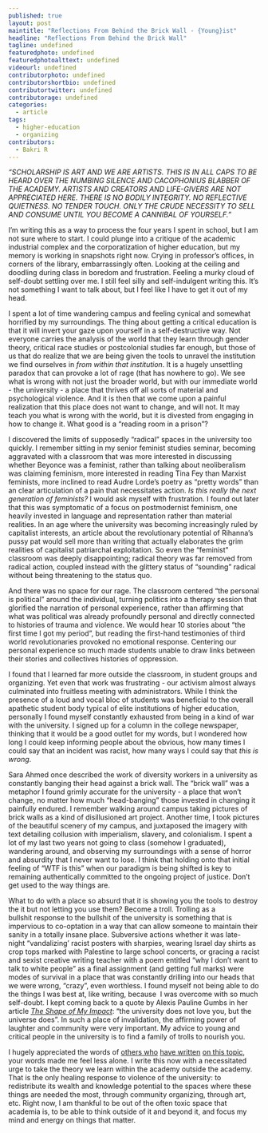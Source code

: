 ```yaml
---
published: true
layout: post
maintitle: "Reflections From Behind the Brick Wall - {Young}ist"
headline: "Reflections From Behind the Brick Wall"
tagline: undefined
featuredphoto: undefined
featuredphotoalttext: undefined
videourl: undefined
contributorphoto: undefined
contributorshortbio: undefined
contributortwitter: undefined
contributorage: undefined
categories: 
  - article
tags: 
  - higher-education
  - organizing
contributors: 
  - Bakri R
---
```


_“SCHOLARSHIP IS ART AND WE ARE ARTISTS. THIS IS IN ALL CAPS TO BE HEARD OVER THE NUMBING SILENCE AND CACOPHONIUS BLABBER OF THE ACADEMY. ARTISTS AND CREATORS AND LIFE-GIVERS ARE NOT APPRECIATED HERE. THERE IS NO BODILY INTEGRITY. NO REFLECTIVE QUIETNESS. NO TENDER TOUCH. ONLY THE CRUDE NECESSITY TO SELL AND CONSUME UNTIL YOU BECOME A CANNIBAL OF YOURSELF.”_

I’m writing this as a way to process the four years I spent in school, but I am not sure where to start. I could plunge into a critique of the academic industrial complex and the corporatization of higher education, but my memory is working in snapshots right now. Crying in professor’s offices, in corners of the library, embarrassingly often. Looking at the ceiling and doodling during class in boredom and frustration. Feeling a murky cloud of self-doubt settling over me. I still feel silly and self-indulgent writing this. It’s not something I want to talk about, but I feel like I have to get it out of my head. 

I spent a lot of time wandering campus and feeling cynical and somewhat horrified by my surroundings. The thing about getting a critical education is that it will invert your gaze upon yourself in a self-destructive way. Not everyone carries the analysis of the world that they learn through gender theory, critical race studies or postcolonial studies far enough, but those of us that do realize that we are being given the tools to unravel the institution we find ourselves in _from within that institution_. It is a hugely unsettling paradox that can provoke a lot of rage (that has nowhere to go). We see what is wrong with not just the broader world, but with our immediate world - the university - a place that thrives off all sorts of material and psychological violence. And it is then that we come upon a painful realization that this place does not want to change, and will not. It may teach you what is wrong with the world, but it is divested from engaging in how to change it. What good is a “reading room in a prison”?

I discovered the limits of supposedly “radical” spaces in the university too quickly. I remember sitting in my senior feminist studies seminar, becoming aggravated with a classroom that was more interested in discussing whether Beyonce was a feminist, rather than talking about neoliberalism was claiming feminism, more interested in reading Tina Fey than Marxist feminists, more inclined to read Audre Lorde’s poetry as “pretty words” than an clear articulation of a pain that necessitates action. _Is this really the next generation of feminists?_ I would ask myself with frustration. I found out later that this was symptomatic of a focus on postmodernist feminism, one heavily invested in language and representation rather than material realities. In an age where the university was becoming increasingly ruled by capitalist interests, an article about the revolutionary potential of Rihanna’s pussy pat would sell more than writing that actually elaborates the grim realities of capitalist patriarchal exploitation. So even the “feminist" classroom was deeply disappointing; radical theory was far removed from radical action, coupled instead with the glittery status of “sounding” radical without being threatening to the status quo.

And there was no space for our rage. The classroom centered “the personal is political” around the individual, turning politics into a therapy session that glorified the narration of personal experience, rather than affirming that what was political was already profoundly personal and directly connected to histories of trauma and violence. We would hear 10 stories about “the first time I got my period”, but reading the first-hand testimonies of third world revolutionaries provoked no emotional response. Centering our personal experience so much made students unable to draw links between their stories and collectives histories of oppression. 

I found that I learned far more outside the classroom, in student groups and organizing. Yet even that work was frustrating - our activism almost always culminated into fruitless meeting with administrators. While I think the presence of a loud and vocal bloc of students was beneficial to the overall apathetic student body typical of elite institutions of higher education, personally I found myself constantly exhausted from being in a kind of war with the university. I signed up for a column in the college newspaper, thinking that it would be a good outlet for my words, but I wondered how long I could keep informing people about the obvious, how many times I could say that an incident was racist, how many ways I could say that _this is wrong_. 

Sara Ahmed once described the work of diversity workers in a university as constantly banging their head against a brick wall. The “brick wall” was a metaphor I found grimly accurate for the university - a place that won’t change, no matter how much “head-banging” those invested in changing it painfully endured. I remember walking around campus taking pictures of brick walls as a kind of disillusioned art project. Another time, I took pictures of the beautiful scenery of my campus, and juxtaposed the imagery with text detailing collusion with imperialism, slavery, and colonialism. I spent a lot of my last two years not going to class (somehow I graduated), wandering around, and observing my surroundings with a sense of horror and absurdity that I never want to lose. I think that holding onto that initial feeling of “WTF is this” when our paradigm is being shifted is key to remaining authentically committed to the ongoing project of justice. Don’t get used to the way things are. 

What to do with a place so absurd that it is showing you the tools to destroy the it but not letting you use them? Become a troll. Trolling as a bullshit response to the bullshit of the university is something that is impervious to co-optation in a way that can allow someone to maintain their sanity in a totally insane place. Subversive actions whether it was late-night “vandalizing’ racist posters with sharpies, wearing Israel day shirts as crop tops marked with Palestine to large school concerts, or gracing a racist and sexist creative writing teacher with a poem entitled “why I don’t want to talk to white people” as a final assignment (and getting full marks) were modes of survival in a place that was constantly drilling into our heads that we were wrong, “crazy”, even worthless. I found myself not being able to do the things I was best at, like writing, because  I was overcome with so much self-doubt. I kept coming back to a quote by Alexis Pauline Gumbs in her article [_The Shape of My Impact_](http://thefeministwire.com/2012/10/the-shape-of-my-impact/): “the university does not love you, but the universe does”. In such a place of invalidation, the affirming power of laughter and community were very important. My advice to young and critical people in the university is to find a family of trolls to nourish you. 

I hugely appreciated the words of [others who](http://www.returnthegayze.com/post/70601400094/we-are-nothing-and-that-is-beautiful-full-text) [have written](http://www.blackgirldangerous.org/2014/01/chosen-family-unsafe-spaces-loving-one-another-resistance/) [on this topic](http://youngist.org/to-my-comrades-still-navigating-higher-ed/), your words made me feel less alone. I write this now with a necessitated urge to take the theory we learn within the academy outside the academy. That is the only healing response to violence of the university: to redistribute its wealth and knowledge potential to the spaces where these things are needed the most, through community organizing, through art, etc. Right now, I am thankful to be out of the often toxic space that academia is, to be able to think outside of it and beyond it, and focus my mind and energy on things that matter. 



